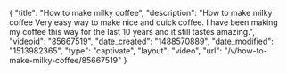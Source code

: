 {
    "title": "How to make milky coffee",
    "description": "How to make milky coffee Very easy way to make nice and quick coffee. I have been making my coffee this way for the last 10 years and it still tastes amazing.",
    "videoid": "85667519",
    "date_created": "1488570889",
    "date_modified": "1513982365",
    "type": "captivate",
    "layout": "video",
    "url": "\/v\/how-to-make-milky-coffee\/85667519"
}